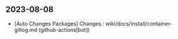 
## 2023-08-08
 * [Auto Changes Packages] Changes : wiki/docs/install/container-gitlog.md (github-actions[bot])
